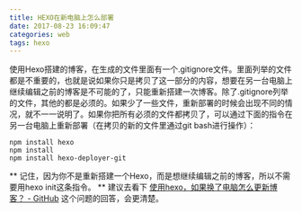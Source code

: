 ```yaml
---
title: HEXO在新电脑上怎么部署
date: 2017-08-23 16:09:47
categories: web
tags: hexo
---
```


使用Hexo搭建的博客，在生成的文件里面有一个.gitignore文件。里面列举的文件都是不重要的，也就是说如果你只是拷贝了这一部分的内容，想要在另一台电脑上继续编辑之前的博客是不可能的了，只能重新搭建一次博客。除了.gitignore列举的文件，其他的都是必须的。如果少了一些文件，重新部署的时候会出现不同的情况，就不一一说明了。如果你把所有必须的文件都拷贝了，可以通过下面的指令在另一台电脑上重新部署（在拷贝的新的文件里通过git bash进行操作）：

```
npm install hexo
npm install
npm install hexo-deployer-git

```

** 记住，因为你不是重新搭建一个Hexo，而是想继续编辑之前的博客，所以不需要用hexo init这条指令。 **
建议去看下 [使用hexo，如果换了电脑怎么更新博客？ - GitHub](https://www.zhihu.com/question/21193762) 这个问题的回答，会更清楚。
